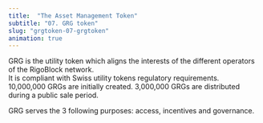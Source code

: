 ```yaml
---
title:  "The Asset Management Token"
subtitle: "07. GRG token"
slug: "grgtoken-07-grgtoken"
animation: true
---
```


GRG is the utility token which aligns the interests of the different operators of the RigoBlock network. <br />
It is compliant with Swiss utility tokens regulatory requirements. <br />
10,000,000 GRGs are initially created. 3,000,000 GRGs are distributed during a public sale period. <br />

GRG serves the 3 following purposes: access, incentives and governance.
